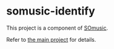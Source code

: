 # somusic-identify

This project is a component of [SOmusic](https://somusic.mybluemix.net).

Refer to [the main project](https://github.com/l2fprod/somusic-webui) for details.